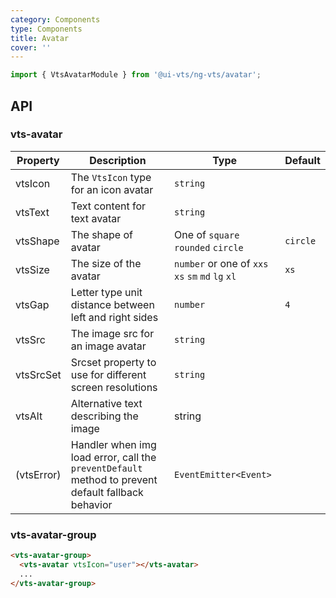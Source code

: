```yaml
---
category: Components
type: Components
title: Avatar
cover: ''
---
```


```ts
import { VtsAvatarModule } from '@ui-vts/ng-vts/avatar';
```

## API

### vts-avatar

| Property | Description | Type | Default |
| -------- | ----------- | ---- | ------- |
| vtsIcon | The `VtsIcon` type for an icon avatar | `string` | |
| vtsText | Text content for text avatar | `string` | |
| vtsShape | The shape of avatar | One of `square` `rounded` `circle` | `circle` |
| vtsSize | The size of the avatar | `number` or one of `xxs` `xs` `sm` `md` `lg` `xl` | `xs`
| vtsGap | Letter type unit distance between left and right sides | `number` | `4` |
| vtsSrc | The image src for an image avatar | `string` | |
| vtsSrcSet | Srcset property to use for different screen resolutions | `string` |  |
| vtsAlt | Alternative text describing the image | string | |
| (vtsError) | Handler when img load error, call the `preventDefault` method to prevent default fallback behavior | `EventEmitter<Event>` | |

### vts-avatar-group

```html
<vts-avatar-group>
  <vts-avatar vtsIcon="user"></vts-avatar>
  ...
</vts-avatar-group>
```
